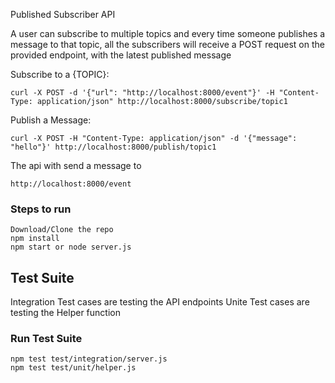 Published Subscriber API

A user can subscribe to multiple topics and every time someone publishes a message to that topic, all the subscribers will receive a POST request on the provided endpoint, with the latest published message

Subscribe to a {TOPIC}:

```curl -X POST -d '{"url": "http://localhost:8000/event"}' -H "Content-Type: application/json" http://localhost:8000/subscribe/topic1```

Publish a Message:

``` curl -X POST -H "Content-Type: application/json" -d '{"message": "hello"}' http://localhost:8000/publish/topic1 ```

The api with send a message to 

```http://localhost:8000/event```

### Steps to run 

```
Download/Clone the repo
npm install
npm start or node server.js
```


## Test Suite

Integration Test cases are testing the API endpoints 
Unite Test cases are testing the Helper function

### Run Test Suite
```
npm test test/integration/server.js
npm test test/unit/helper.js
```
